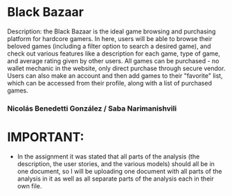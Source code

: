 # Black Bazaar

Description: the Black Bazaar is the ideal game browsing and purchasing platform for hardcore gamers. In here, users will be able to browse their beloved games (including a filter option to search a desired game), and check out various features like a description for each game, type of game, and average rating given by other users. All games can be purchased - no wallet mechanic in the website, only direct purchase through secure vendor. Users can also make an account and then add games to their "favorite" list, which can be accessed from their profile, along with a list of purchased games.

### Nicolás Benedetti González / Saba Narimanishvili


# IMPORTANT:
- In the assignment it was stated that all parts of the analysis (the description, the user stories, and the various models) should all be in one document, so I will be uploading one document with all parts of the analysis in it as well as all separate parts of the analysis each in their own file.
